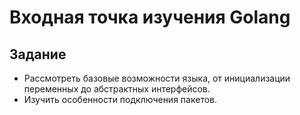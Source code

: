 # Входная точка изучения Golang
## Задание
* Рассмотреть базовые возможности языка, от инициализации переменных до абстрактных интерфейсов.
* Изучить особенности подключения пакетов.
